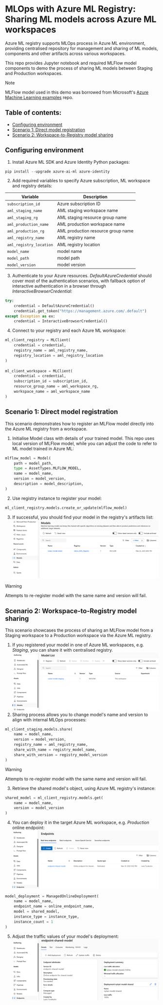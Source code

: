# MLOps with Azure ML Registry: Sharing ML models across Azure ML workspaces

Azure ML registry supports MLOps process in Azure ML environment, providing centralised repository for management and sharing of ML models, components and other artifacts across various workspaces.

This repo provides Jupyter notebook and required MLFlow model components to demo the process of sharing ML models between Staging and Production workspaces.

> [!NOTE]
> MLFlow model used in this demo was borrowed from Microsoft's [Azure Machine Learning examples](https://github.com/Azure/azureml-examples) repo.

## Table of contents:
- [Configuring environment](#configuring-environment)
- [Scenario 1: Direct model registration](#scenario-1-direct-model-registration)
- [Scenario 2: Workspace-to-Registry model sharing](#scenario-2-workspace-to-registry-model-sharing)

## Configuring environment
1. Install Azure ML SDK and Azure Identity Python packages:
``` PowerShell
pip install --upgrade azure-ai-ml azure-identity
```
2. Add required variables to specify Azure subscription, ML workspace and registry details:

| Variable | Description |
| --- | --- |
| ```subscription_id``` | Azure subscription ID |
| ```aml_staging_name``` | AML staging workspace name |
| ```aml_staging_rg``` | AML staging resource group name |
| ```aml_production_name``` | AML production workspace name |
| ```aml_production_rg``` | AML production resource group name |
| ```aml_registry_name``` | AML registry name |
| ```aml_registry_location``` | AML registry location |
| ```model_name``` | model name |
| ```model_path``` | model path |
| ```model_version``` | model version |

3. Authenticate to your Azure resources. *DefaultAzureCredential* should cover most of the authentication scenarios, with fallback option of interactive authentication in a browser through *InteractiveBrowserCredential*:
``` Python
try:
    credential = DefaultAzureCredential()
    credential.get_token("https://management.azure.com/.default")
except Exception as ex:
    credential = InteractiveBrowserCredential()
```
4. Connect to your registry and each Azure ML workspace:
``` Python
ml_client_registry = MLClient(
    credential = credential,
    registry_name = aml_registry_name,
    registry_location = aml_registry_location
)

ml_client_workspace = MLClient(
    credential = credential,
    subscription_id = subscription_id,
    resource_group_name = aml_workspace_rg,
    workspace_name = aml_workspace_name
)
```

## Scenario 1: Direct model registration
This scenario demonstrates how to register an MLFlow model directly into the Azure ML registry from a workspace.
1. Initialise Model class with details of your trained model. This repo uses local version of MLFlow model, while you can adjust the code to refer to ML model trained in Azure ML:
``` Python
mlflow_model = Model(
    path = model_path,
    type = AssetTypes.MLFLOW_MODEL,
    name = model_name,
    version = model_version,
    description = model_description,
)
```
2. Use registry instance to register your model:
``` Python
ml_client_registry.models.create_or_update(mlflow_model)
```
3. If successful, you should find your model in the registry's artifacts list:
![AML_Registry_Direct](images/aml_registry_direct.png)
> [!WARNING]
> Attempts to re-register model with the same name and version will fail.

## Scenario 2: Workspace-to-Registry model sharing
This scenario showcases the process of sharing an MLFlow model from a Staging workspace to a Production workspace via the Azure ML registry.
1. If you registered your model in one of Azure ML workspaces, e.g. *Staging*, you can share it with centralised registry.
![AML_Workspace_Staging](images/aml_workspace_staging.png)
2. Sharing process allows you to change model's name and version to align with internal MLOps processes:
``` Python
ml_client_staging.models.share(
    name = model_name,
    version = model_version,
    registry_name = aml_registry_name,
    share_with_name = registry_model_name,
    share_with_version = registry_model_version
)
```
> [!WARNING]
> Attempts to re-register model with the same name and version will fail.
3. Retrieve the shared model's object, using Azure ML registry's instance:
``` Python
shared_model = ml_client_registry.models.get(
    name = model_name,
    version = model_version
)
```
4. You can deploy it in the target Azure ML workspace, e.g. *Production* online endpoint:
![AML_Endpoint_Prod](images/aml_endpoint_prod.png)
``` Python
model_deployment = ManagedOnlineDeployment(
    name = model_name,
    endpoint_name = online_endpoint_name,
    model = shared_model,
    instance_type = instance_type,
    instance_count = 1
)
```
5. Adjust the traffic values of your model's deployment:
![AML_Workspace_Prod](images/aml_workspace_prod.png)
